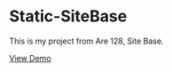 # Static-SiteBase
This is my project from Are 128, Site Base.

[View Demo]( https://christyzliang.github.io/Static-SiteBase/)
